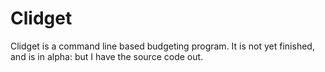 # Clidget

Clidget is a command line based budgeting program. It is not yet finished, and is in alpha: but I have the source code out.
